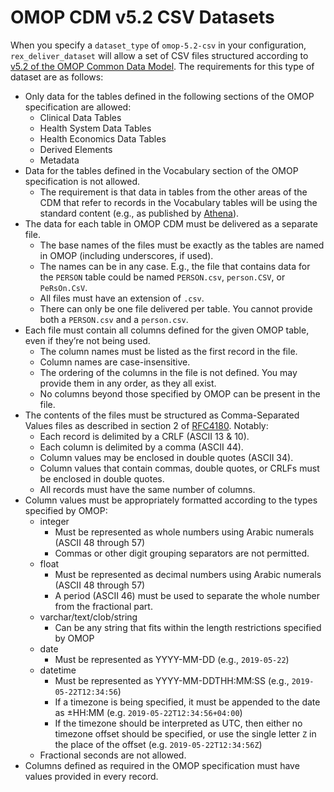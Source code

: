 # OMOP CDM v5.2 CSV Datasets

When you specify a `dataset_type` of `omop-5.2-csv` in your configuration,
`rex_deliver_dataset` will allow a set of CSV files structured according to
[v5.2 of the OMOP Common Data
Model](https://github.com/OHDSI/CommonDataModel/raw/v5.2.2/OMOP_CDM_v5_2.pdf).
The requirements for this type of dataset are as follows:

* Only data for the tables defined in the following sections of the OMOP
  specification are allowed:
  * Clinical Data Tables
  * Health System Data Tables
  * Health Economics Data Tables
  * Derived Elements
  * Metadata
* Data for the tables defined in the Vocabulary section of the OMOP
  specification is not allowed.
  * The requirement is that data in tables from the other areas of the CDM that
    refer to records in the Vocabulary tables will be using the standard
    content (e.g., as published by [Athena](http://athena.ohdsi.org)).
* The data for each table in OMOP CDM must be delivered as a separate file.
  * The base names of the files must be exactly as the tables are named in OMOP
    (including underscores, if used).
  * The names can be in any case. E.g., the file that contains data for the
    `PERSON` table could be named `PERSON.csv`, `person.CSV`, or `PeRsOn.CsV`.
  * All files must have an extension of `.csv`.
  * There can only be one file delivered per table. You cannot provide both a
    `PERSON.csv` and a `person.csv`.
* Each file must contain all columns defined for the given OMOP table, even if
  they’re not being used.
  * The column names must be listed as the first record in the file.
  * Column names are case-insensitive.
  * The ordering of the columns in the file is not defined. You may provide
    them in any order, as they all exist.
  * No columns beyond those specified by OMOP can be present in the file.
* The contents of the files must be structured as Comma-Separated Values files
  as described in section 2 of [RFC4180](https://tools.ietf.org/html/rfc4180).
  Notably:
  * Each record is delimited by a CRLF (ASCII 13  & 10).
  * Each column is delimited by a comma (ASCII 44).
  * Column values may be enclosed in double quotes (ASCII 34).
  * Column values that contain commas, double quotes, or CRLFs must be
    enclosed in double quotes.
  * All records must have the same number of columns.
* Column values must be appropriately formatted according to the types
  specified by OMOP:
  * integer
    * Must be represented as whole numbers using Arabic numerals (ASCII 48
      through 57)
    * Commas or other digit grouping separators are not permitted.
  * float
    * Must be represented as decimal numbers using Arabic numerals (ASCII 48
      through 57)
    * A period (ASCII 46) must be used to separate the whole number from the
      fractional part.
  * varchar/text/clob/string
    * Can be any string that fits within the length restrictions specified by
      OMOP
  * date
    * Must be represented as YYYY-MM-DD (e.g., `2019-05-22`)
  * datetime
    * Must be represented as YYYY-MM-DDTHH:MM:SS (e.g., `2019-05-22T12:34:56`)
    * If a timezone is being specified, it must be appended to the date as
      ±HH:MM (e.g. `2019-05-22T12:34:56+04:00`)
    * If the timezone should be interpreted as UTC, then either no timezone
      offset should be specified, or use the single letter `Z` in the place
      of the offset (e.g. `2019-05-22T12:34:56Z`)
  * Fractional seconds are not allowed.
* Columns defined as required in the OMOP specification must have values
  provided in every record.

